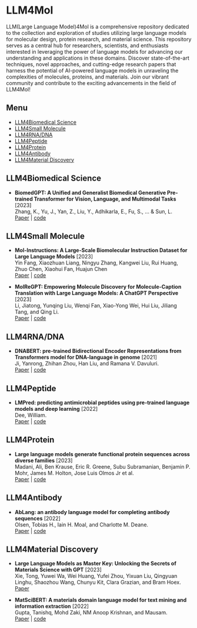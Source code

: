 # LLM4Mol
LLM(Large Language Model)4Mol is a comprehensive repository dedicated to the collection and exploration of studies utilizing large language models for molecular design, protein research, and material science. This repository serves as a central hub for researchers, scientists, and enthusiasts interested in leveraging the power of language models for advancing our understanding and applications in these domains. Discover state-of-the-art techniques, novel approaches, and cutting-edge research papers that harness the potential of AI-powered language models in unraveling the complexities of molecules, proteins, and materials. Join our vibrant community and contribute to the exciting advancements in the field of LLM4Mol!



## Menu

  - [LLM4Biomedical Science](#LLM4Biomedical-Science)
  - [LLM4Small Molecule](#LLM4Small-Molecule)
  - [LLM4RNA/DNA](#LLM4RNA/DNA)
  - [LLM4Peptide](#LLM4Peptide)
  - [LLM4Protein](#LLM4Protein)
  - [LLM4Antibody](#LLM4Antibody)
  - [LLM4Material Discovery](#LLM4Material-Discovery)




## LLM4Biomedical Science


* **BiomedGPT: A Unified and Generalist Biomedical Generative Pre-trained Transformer for Vision, Language, and Multimodal Tasks** [2023]  
 Zhang, K., Yu, J., Yan, Z., Liu, Y., Adhikarla, E., Fu, S., ... & Sun, L.   
  [Paper](https://arxiv.org/abs/2305.17100) |  [code](https://github.com/taokz/BiomedGPT) 










## LLM4Small Molecule






* **Mol-Instructions: A Large-Scale Biomolecular Instruction Dataset for Large Language Models** [2023]  
 Yin Fang, Xiaozhuan Liang, Ningyu Zhang, Kangwei Liu, Rui Huang, Zhuo Chen, Xiaohui Fan, Huajun Chen   
  [Paper](https://arxiv.org/abs/2306.08018) |  [code](https://github.com/zjunlp/Mol-Instructions) 

* **MolReGPT: Empowering Molecule Discovery for Molecule-Caption Translation with Large Language Models: A ChatGPT Perspective** [2023]  
Li, Jiatong, Yunqing Liu, Wenqi Fan, Xiao-Yong Wei, Hui Liu, Jiliang Tang, and Qing Li.  
[Paper](https://arxiv.org/abs/2306.06615) |  [code](https://github.com/phenixace/MolReGPT) 




## LLM4RNA/DNA







* **DNABERT: pre-trained Bidirectional Encoder Representations from Transformers model for DNA-language in genome** [2021]  
Ji, Yanrong, Zhihan Zhou, Han Liu, and Ramana V. Davuluri.  
[Paper](https://doi.org/10.1093/bioinformatics/btab083) |  [code](https://github.com/jerryji1993/DNABERT) 







## LLM4Peptide


* **LMPred: predicting antimicrobial peptides using pre-trained language models and deep learning** [2022]  
Dee, William.  
[Paper](https://doi.org/10.1093/bioadv/vbac021) |  [code](https://github.com/williamdee1/LMPred_AMP_Prediction) 



## LLM4Protein








* **Large language models generate functional protein sequences across diverse families** [2023]  
Madani, Ali, Ben Krause, Eric R. Greene, Subu Subramanian, Benjamin P. Mohr, James M. Holton, Jose Luis Olmos Jr et al.  
[Paper](https://doi.org/10.1038/s41587-022-01618-2) |  [code](https://github.com/salesforce/progen) 




## LLM4Antibody


* **AbLang: an antibody language model for completing antibody sequences** [2022]  
Olsen, Tobias H., Iain H. Moal, and Charlotte M. Deane.  
[Paper](https://doi.org/10.1093/bioadv/vbac046) |  [code](https://github.com/oxpig/AbLang) 


## LLM4Material Discovery

* **Large Language Models as Master Key: Unlocking the Secrets of Materials Science with GPT** [2023]  
Xie, Tong, Yuwei Wa, Wei Huang, Yufei Zhou, Yixuan Liu, Qingyuan Linghu, Shaozhou Wang, Chunyu Kit, Clara Grazian, and Bram Hoex.  
[Paper](https://arxiv.org/abs/2304.02213) 

* **MatSciBERT: A materials domain language model for text mining and information extraction** [2022]  
Gupta, Tanishq, Mohd Zaki, NM Anoop Krishnan, and Mausam.   
[Paper](https://www.nature.com/articles/s41524-022-00784-w) |  [code](https://github.com/M3RG-IITD/MatSciBERT) 










